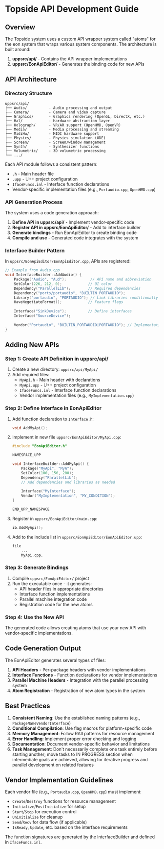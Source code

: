 # Topside API Development Guide

## Overview

The Topside system uses a custom API wrapper system called "atoms" for the eon system that wraps various system components. The architecture is built around:

1. **uppsrc/api/** - Contains the API wrapper implementations
2. **uppsrc/EonApiEditor/** - Generates the binding code for new APIs

## API Architecture

### Directory Structure
```
uppsrc/api/
├── Audio/          - Audio processing and output
├── Camera/         - Camera and video capture
├── Graphics/       - Graphics rendering (OpenGL, DirectX, etc.)
├── Hal/            - Hardware abstraction layer
├── Holograph/      - VR/AR support (OpenHMD, OpenVR)
├── Media/          - Media processing and streaming
├── MidiHw/         - MIDI hardware support
├── Physics/        - Physics simulation (ODE)
├── Screen/         - Screen/window management
├── Synth/          - Synthesizer functions
├── Volumetric/     - 3D volumetric processing
└── .../
```

Each API module follows a consistent pattern:
- `.h` - Main header file
- `.upp` - U++ project configuration
- `IfaceFuncs.inl` - Interface function declarations
- Vendor-specific implementation files (e.g., `Portaudio.cpp`, `OpenHMD.cpp`)

### API Generation Process

The system uses a code generation approach:

1. **Define API in uppsrc/api/** - Implement vendor-specific code
2. **Register API in uppsrc/EonApiEditor/** - Add to interface builder
3. **Generate bindings** - Run EonApiEditor to create binding code
4. **Compile and use** - Generated code integrates with the system

### Interface Builder Pattern

In `uppsrc/EonApiEditor/EonApiEditor.cpp`, APIs are registered:

```cpp
// Example from Audio.cpp
void InterfaceBuilder::AddAudio() {
    Package("Audio", "Aud");           // API name and abbreviation
    SetColor(226, 212, 0);            // UI color
    Dependency("ParallelLib");        // Required dependencies
    Dependency("ports/portaudio", "BUILTIN_PORTAUDIO");
    Library("portaudio", "PORTAUDIO"); // Link libraries conditionally
    HaveNegotiateFormat();            // Feature flags
    
    Interface("SinkDevice");          // Define interfaces
    Interface("SourceDevice");
    
    Vendor("Portaudio", "BUILTIN_PORTAUDIO|PORTAUDIO"); // Implementation vendors
}
```

## Adding New APIs

### Step 1: Create API Definition in uppsrc/api/

1. Create a new directory: `uppsrc/api/MyApi/`
2. Add required files:
   - `MyApi.h` - Main header with declarations
   - `MyApi.upp` - U++ project configuration
   - `IfaceFuncs.inl` - Interface function declarations
   - Vendor implementation files (e.g., `MyImplementation.cpp`)

### Step 2: Define Interface in EonApiEditor

1. Add function declaration to `Interface.h`:
   ```cpp
   void AddMyApi();
   ```

2. Implement in new file `uppsrc/EonApiEditor/MyApi.cpp`:
   ```cpp
   #include "EonApiEditor.h"

   NAMESPACE_UPP

   void InterfaceBuilder::AddMyApi() {
       Package("MyApi", "MyA");
       SetColor(100, 150, 200);
       Dependency("ParallelLib");
       // Add dependencies and libraries as needed
       
       Interface("MyInterface");
       Vendor("MyImplementation", "MY_CONDITION");
   }

   END_UPP_NAMESPACE
   ```

3. Register in `uppsrc/EonApiEditor/main.cpp`:
   ```cpp
   ib.AddMyApi();
   ```

4. Add to the include list in `uppsrc/EonApiEditor/EonApiEditor.upp`:
   ```cpp
   file
       ...
       MyApi.cpp,
   ```

### Step 3: Generate Bindings

1. Compile `uppsrc/EonApiEditor/` project
2. Run the executable once - it generates:
   - API header files in appropriate directories
   - Interface function implementations
   - Parallel machine integration code
   - Registration code for the new atoms

### Step 4: Use the New API

The generated code allows creating atoms that use your new API with vendor-specific implementations.

## Code Generation Output

The EonApiEditor generates several types of files:

1. **API Headers** - Per-package headers with vendor implementations
2. **Interface Functions** - Function declarations for vendor implementations
3. **Parallel Machine Headers** - Integration with the parallel processing system
4. **Atom Registration** - Registration of new atom types in the system

## Best Practices

1. **Consistent Naming**: Use the established naming patterns (e.g., `PackageNameVendorInterface`)
2. **Conditional Compilation**: Use flag macros for platform-specific code
3. **Memory Management**: Follow RAII patterns for resource management
4. **Error Handling**: Implement proper error checking and logging
5. **Documentation**: Document vendor-specific behavior and limitations
6. **Task Management**: Don't necessarily complete one task entirely before starting another; move tasks to IN PROGRESS section when intermediate goals are achieved, allowing for iterative progress and parallel development on related features

## Vendor Implementation Guidelines

Each vendor file (e.g., `Portaudio.cpp`, `OpenHMD.cpp`) must implement:

- `Create`/`Destroy` functions for resource management
- `Initialize`/`PostInitialize` for setup
- `Start`/`Stop` for execution control
- `Uninitialize` for cleanup
- `Send`/`Recv` for data flow (if applicable)
- `IsReady`, `Update`, etc. based on the interface requirements

The function signatures are generated by the InterfaceBuilder and defined in `IfaceFuncs.inl`.